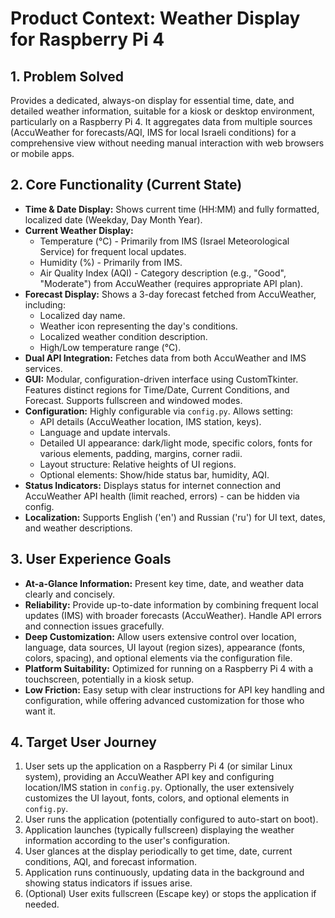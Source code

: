 # Product Context: Weather Display for Raspberry Pi 4

## 1. Problem Solved

Provides a dedicated, always-on display for essential time, date, and detailed weather information, suitable for a kiosk or desktop environment, particularly on a Raspberry Pi 4. It aggregates data from multiple sources (AccuWeather for forecasts/AQI, IMS for local Israeli conditions) for a comprehensive view without needing manual interaction with web browsers or mobile apps.

## 2. Core Functionality (Current State)

- **Time & Date Display:** Shows current time (HH:MM) and fully formatted, localized date (Weekday, Day Month Year).
- **Current Weather Display:**
    - Temperature (°C) - Primarily from IMS (Israel Meteorological Service) for frequent local updates.
    - Humidity (%) - Primarily from IMS.
    - Air Quality Index (AQI) - Category description (e.g., "Good", "Moderate") from AccuWeather (requires appropriate API plan).
- **Forecast Display:** Shows a 3-day forecast fetched from AccuWeather, including:
    - Localized day name.
    - Weather icon representing the day's conditions.
    - Localized weather condition description.
    - High/Low temperature range (°C).
- **Dual API Integration:** Fetches data from both AccuWeather and IMS services.
- **GUI:** Modular, configuration-driven interface using CustomTkinter. Features distinct regions for Time/Date, Current Conditions, and Forecast. Supports fullscreen and windowed modes.
- **Configuration:** Highly configurable via `config.py`. Allows setting:
    - API details (AccuWeather location, IMS station, keys).
    - Language and update intervals.
    - Detailed UI appearance: dark/light mode, specific colors, fonts for various elements, padding, margins, corner radii.
    - Layout structure: Relative heights of UI regions.
    - Optional elements: Show/hide status bar, humidity, AQI.
- **Status Indicators:** Displays status for internet connection and AccuWeather API health (limit reached, errors) - can be hidden via config.
- **Localization:** Supports English ('en') and Russian ('ru') for UI text, dates, and weather descriptions.

## 3. User Experience Goals

- **At-a-Glance Information:** Present key time, date, and weather data clearly and concisely.
- **Reliability:** Provide up-to-date information by combining frequent local updates (IMS) with broader forecasts (AccuWeather). Handle API errors and connection issues gracefully.
- **Deep Customization:** Allow users extensive control over location, language, data sources, UI layout (region sizes), appearance (fonts, colors, spacing), and optional elements via the configuration file.
- **Platform Suitability:** Optimized for running on a Raspberry Pi 4 with a touchscreen, potentially in a kiosk setup.
- **Low Friction:** Easy setup with clear instructions for API key handling and configuration, while offering advanced customization for those who want it.

## 4. Target User Journey

1.  User sets up the application on a Raspberry Pi 4 (or similar Linux system), providing an AccuWeather API key and configuring location/IMS station in `config.py`. Optionally, the user extensively customizes the UI layout, fonts, colors, and optional elements in `config.py`.
2.  User runs the application (potentially configured to auto-start on boot).
3.  Application launches (typically fullscreen) displaying the weather information according to the user's configuration.
4.  User glances at the display periodically to get time, date, current conditions, AQI, and forecast information.
5.  Application runs continuously, updating data in the background and showing status indicators if issues arise.
6.  (Optional) User exits fullscreen (Escape key) or stops the application if needed.
